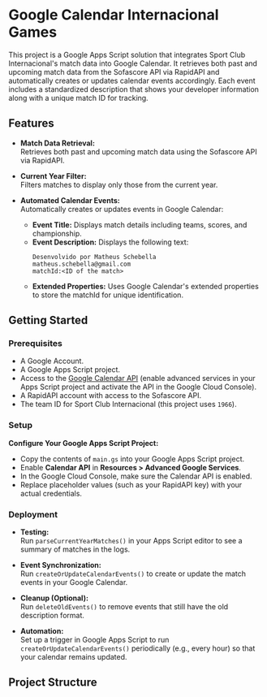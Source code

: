 # Google Calendar Internacional Games

This project is a Google Apps Script solution that integrates Sport Club Internacional's match data into Google Calendar. It retrieves both past and upcoming match data from the Sofascore API via RapidAPI and automatically creates or updates calendar events accordingly. Each event includes a standardized description that shows your developer information along with a unique match ID for tracking.

## Features

- **Match Data Retrieval:**  
  Retrieves both past and upcoming match data using the Sofascore API via RapidAPI.

- **Current Year Filter:**  
  Filters matches to display only those from the current year.

- **Automated Calendar Events:**  
  Automatically creates or updates events in Google Calendar:
  - **Event Title:** Displays match details including teams, scores, and championship.
  - **Event Description:** Displays the following text:
    ```
    Desenvolvido por Matheus Schebella
    matheus.schebella@gmail.com
    matchId:<ID of the match>
    ```
  - **Extended Properties:** Uses Google Calendar's extended properties to store the matchId for unique identification.

## Getting Started

### Prerequisites

- A Google Account.
- A Google Apps Script project.
- Access to the [Google Calendar API](https://developers.google.com/calendar) (enable advanced services in your Apps Script project and activate the API in the Google Cloud Console).
- A RapidAPI account with access to the Sofascore API.
- The team ID for Sport Club Internacional (this project uses `1966`).

### Setup

 **Configure Your Google Apps Script Project:**
   - Copy the contents of `main.gs` into your Google Apps Script project.
   - Enable **Calendar API** in **Resources > Advanced Google Services**.
   - In the Google Cloud Console, make sure the Calendar API is enabled.
   - Replace placeholder values (such as your RapidAPI key) with your actual credentials.

### Deployment

- **Testing:**  
  Run `parseCurrentYearMatches()` in your Apps Script editor to see a summary of matches in the logs.

- **Event Synchronization:**  
  Run `createOrUpdateCalendarEvents()` to create or update the match events in your Google Calendar.

- **Cleanup (Optional):**  
  Run `deleteOldEvents()` to remove events that still have the old description format.

- **Automation:**  
  Set up a trigger in Google Apps Script to run `createOrUpdateCalendarEvents()` periodically (e.g., every hour) so that your calendar remains updated.

## Project Structure

